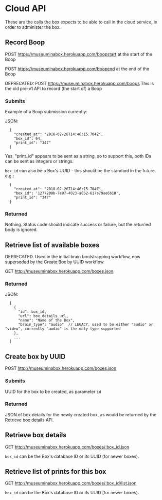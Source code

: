 # Cloud API

These are the calls the box expects to be able to call in the cloud service, in order to administer the box.

## Record Boop

POST https://museuminabox.herokuapp.com/boopstart at the start of the Boop

POST https://museuminabox.herokuapp.com/boopend at the end of the Boop

DEPRECATED: POST https://museuminabox.herokuapp.com/boops This is the old pre-v1 API to record (the start of) a Boop

### Submits

Example of a Boop submission currently:

JSON:
```
  { 
    "created_at": "2018-02-26T14:46:15.704Z", 
    "box_id": 64, 
    "print_id": "347"
  }
```

 Yes, "print_id" appears to be sent as a string, so to support this, both IDs can be sent as integers or strings.
 
`box_id` can also be a Box's UUID - this should be the standard in the future. e.g.:

```
  { 
    "created_at": "2018-02-26T14:46:15.704Z", 
    "box_id": '1277209b-7e87-4023-a852-617e79ae6b18', 
    "print_id": "347"
  }
```

### Returned

Nothing.  Status code should indicate success or failure, but the returned body is ignored.

## Retrieve list of available boxes

DEPRECATED.  Used in the initial brain bootstrapping workflow, now superseded by the Create Box by UUID workflow.

GET http://museuminabox.herokuapp.com/boxes.json

### Returned
JSON:
```
  [
    {
      "id": box_id, 
      "url": box_details_url,
      "name": "Name of the Box",
      "brain_type": "audio"  // LEGACY, used to be either "audio" or "video", currently "audio" is the only type supported
    },
    ...
  ]
```

## Create box by UUID

POST http://museuminabox.herokuapp.com/boxes.json

### Submits

UUID for the box to be created, as parameter `id`

### Returned

JSON of box details for the newly created box, as would be returned by the Retrieve box details API.
 
## Retrieve box details

GET http://museuminabox.herokuapp.com/boxes/:box_id.json

`box_id` can be the Box's database ID or its UUID (for newer boxes).

## Retrieve list of prints for this box

GET http://museuminabox.herokuapp.com/boxes/:box_id/list.json

`box_id` can be the Box's database ID or its UUID (for newer boxes).
 

